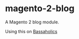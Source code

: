 # magento-2-blog
A Magento 2 blog module.

Using this on <a href="https://www.bassaholics.com">Bassaholics</a>

